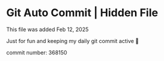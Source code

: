# Git Auto Commit | Hidden File

This file was added Feb 12, 2025

Just for fun and keeping my daily git commit active 🤪

commit number: 368150
